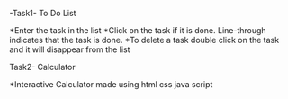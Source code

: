 -Task1- To Do List

*Enter the task in the list
*Click on the task if it is done. Line-through indicates that the task is done.
*To delete a task double click on the task and it will disappear from the list



Task2- Calculator

*Interactive Calculator made using html css java script
